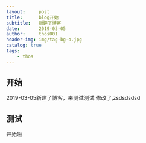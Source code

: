 ```yaml
---
layout:     post
title:      blog开始
subtitle:   新建了博客
date:       2019-03-05
author:     thos001
header-img: img/tag-bg-o.jpg
catalog: true
tags:
    - thos
---
```

## 开始
2019-03-05新建了博客，来测试测试
修改了,zsdsdsdsd

## 测试
开始啦

